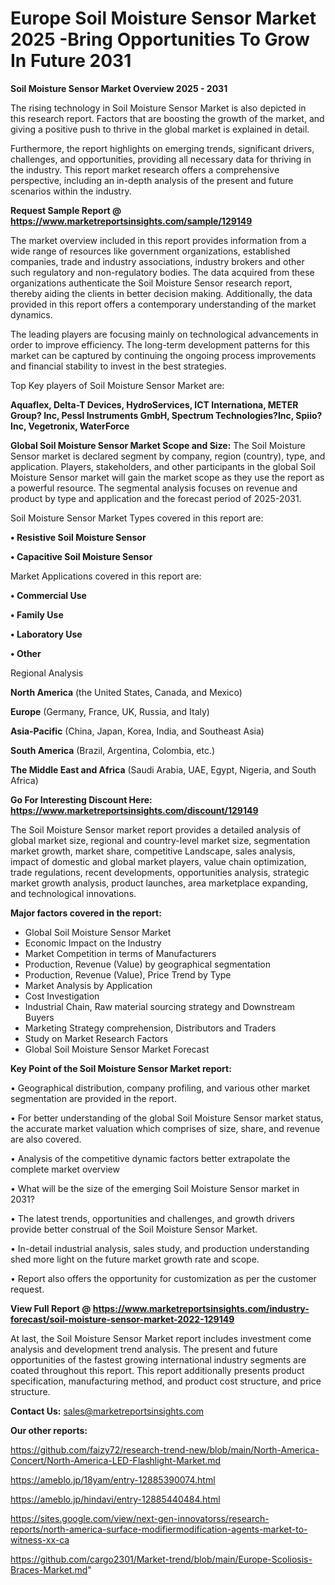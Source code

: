  # Europe Soil Moisture Sensor Market 2025 -Bring Opportunities To Grow In Future 2031

<Strong> Soil Moisture Sensor Market Overview 2025 - 2031</strong>

The rising technology in Soil Moisture Sensor Market is also depicted in this research report. Factors that are boosting the growth of the market, and giving a positive push to thrive in the global market is explained in detail.

Furthermore, the report highlights on emerging trends, significant drivers, challenges, and opportunities, providing all necessary data for thriving in the industry. This report market research offers a comprehensive perspective, including an in-depth analysis of the present and future scenarios within the industry.

<strong>Request Sample Report @ <a href=https://www.marketreportsinsights.com/sample/129149>https://www.marketreportsinsights.com/sample/129149</a></strong>

The market overview included in this report provides information from a wide range of resources like government organizations, established companies, trade and industry associations, industry brokers and other such regulatory and non-regulatory bodies. The data acquired from these organizations authenticate the Soil Moisture Sensor research report, thereby aiding the clients in better decision making. Additionally, the data provided in this report offers a contemporary understanding of the market dynamics.

The leading players are focusing mainly on technological advancements in order to improve efficiency. The long-term development patterns for this market can be captured by continuing the ongoing process improvements and financial stability to invest in the best strategies.

Top Key players of Soil Moisture Sensor Market are:

<strong>Aquaflex, Delta-T Devices, HydroServices, ICT Internationa, METER Group? Inc, Pessl Instruments GmbH, Spectrum Technologies?Inc, Spiio?Inc, Vegetronix, WaterForce</strong>

<strong><b>Global Soil Moisture Sensor Market Scope and Size:</b></strong>
The Soil Moisture Sensor market is declared segment by company, region (country), type, and application. Players, stakeholders, and other participants in the global Soil Moisture Sensor market will gain the market scope as they use the report as a powerful resource. The segmental analysis focuses on revenue and product by type and application and the forecast period of 2025-2031.

Soil Moisture Sensor Market Types covered in this report are:

<strong>• Resistive Soil Moisture Sensor

• Capacitive Soil Moisture Sensor</strong>

Market Applications covered in this report are:

<strong>• Commercial Use

• Family Use

• Laboratory Use

• Other</strong> 

Regional Analysis

<strong>North America</strong> (the United States, Canada, and Mexico)

<strong>Europe</strong> (Germany, France, UK, Russia, and Italy)

<strong>Asia-Pacific</strong> (China, Japan, Korea, India, and Southeast Asia)

<strong>South America</strong> (Brazil, Argentina, Colombia, etc.)

<strong>The Middle East and Africa</strong> (Saudi Arabia, UAE, Egypt, Nigeria, and South Africa)

<strong>Go For Interesting Discount Here: <a href=https://www.marketreportsinsights.com/discount/129149>https://www.marketreportsinsights.com/discount/129149</a></strong>

The Soil Moisture Sensor market report provides a detailed analysis of global market size, regional and country-level market size, segmentation market growth, market share, competitive Landscape, sales analysis, impact of domestic and global market players, value chain optimization, trade regulations, recent developments, opportunities analysis, strategic market growth analysis, product launches, area marketplace expanding, and technological innovations.

<strong><b>Major factors covered in the report:</b></strong>
<ul>
  <li>Global Soil Moisture Sensor Market </li>
  <li>Economic Impact on the Industry</li>
  <li>Market Competition in terms of Manufacturers</li>
  <li>Production, Revenue (Value) by geographical segmentation</li>
  <li>Production, Revenue (Value), Price Trend by Type</li>
  <li>Market Analysis by Application</li>
  <li>Cost Investigation</li>
  <li>Industrial Chain, Raw material sourcing strategy and Downstream Buyers</li>
  <li>Marketing Strategy comprehension, Distributors and Traders</li>
  <li>Study on Market Research Factors</li>
  <li>Global Soil Moisture Sensor Market Forecast</li>
</ul>

<strong><b>Key Point of the Soil Moisture Sensor Market report:</b></strong>

• Geographical distribution, company profiling, and various other market segmentation are provided in the report.

• For better understanding of the global Soil Moisture Sensor market status, the accurate market valuation which comprises of size, share, and revenue are also covered.

• Analysis of the competitive dynamic factors better extrapolate the complete market overview

• What will be the size of the emerging Soil Moisture Sensor market in 2031?

• The latest trends, opportunities and challenges, and growth drivers provide better construal of the Soil Moisture Sensor Market.

• In-detail industrial analysis, sales study, and production understanding shed more light on the future market growth rate and scope.

• Report also offers the opportunity for customization as per the customer request.

<strong><b>View Full Report @ <a href=https://www.marketreportsinsights.com/industry-forecast/soil-moisture-sensor-market-2022-129149>https://www.marketreportsinsights.com/industry-forecast/soil-moisture-sensor-market-2022-129149</a></b></strong>


At last, the Soil Moisture Sensor Market report includes investment come analysis and development trend analysis. The present and future opportunities of the fastest growing international industry segments are coated throughout this report. This report additionally presents product specification, manufacturing method, and product cost structure, and price structure.

<strong>Contact Us:</strong>
sales@marketreportsinsights.com

<strong>Our other reports:</strong>

<a href=https://github.com/faizy72/research-trend-new/blob/main/North-America-Concert/North-America-LED-Flashlight-Market.md>https://github.com/faizy72/research-trend-new/blob/main/North-America-Concert/North-America-LED-Flashlight-Market.md</a>

<a href=https://ameblo.jp/18yam/entry-12885390074.html>https://ameblo.jp/18yam/entry-12885390074.html</a>

<a href=https://ameblo.jp/hindavi/entry-12885440484.html>https://ameblo.jp/hindavi/entry-12885440484.html</a>

<a href=https://sites.google.com/view/next-gen-innovatorss/research-reports/north-america-surface-modifiermodification-agents-market-to-witness-xx-ca>https://sites.google.com/view/next-gen-innovatorss/research-reports/north-america-surface-modifiermodification-agents-market-to-witness-xx-ca</a>

<a href=https://github.com/cargo2301/Market-trend/blob/main/Europe-Scoliosis-Braces-Market.md>https://github.com/cargo2301/Market-trend/blob/main/Europe-Scoliosis-Braces-Market.md</a>"
